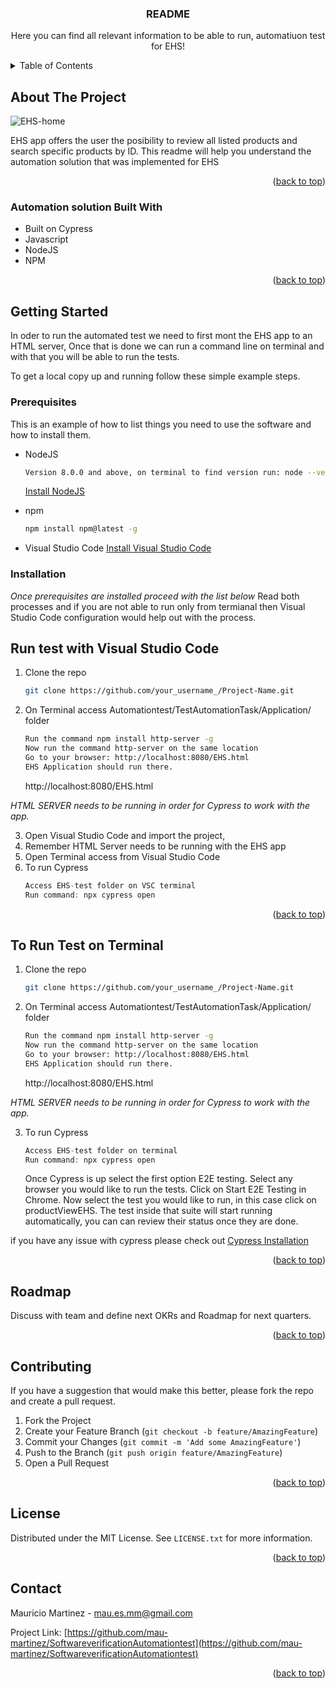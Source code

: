 

  <h3 align="center">README</h3>

  <p align="center">
    Here you can find all relevant information to be able to run, automatiuon test for EHS!
</div>



<!-- TABLE OF CONTENTS -->
<details>
  <summary>Table of Contents</summary>
  <ol>
    <li>
      <a href="#about-the-project">About The Project</a>
      <ul>
        <li><a href="#automation-solution-built-with">Automation solution Built With</a></li>
      </ul>
    </li>
    <li>
      <a href="#getting-started">Getting Started</a>
      <ul>
        <li><a href="#prerequisites">Prerequisites</a></li>
        <li><a href="#installation">Installation</a></li>
      </ul>
    </li>
    <li><a href="#run-test-with-visual-studio-code">Run test with Visual Studio Code</a></li>
    <li><a href="#to-run-test-on-terminal">Run test on terminal</a></li>
    <li><a href="#roadmap">Roadmap</a></li>
    <li><a href="#contributing">Contributing</a></li>
    <li><a href="#license">License</a></li>
    <li><a href="#contact">Contact</a></li>
  </ol>
</details>



<!-- ABOUT THE PROJECT -->
## About The Project

![EHS-home](https://user-images.githubusercontent.com/2090486/212425215-7499e1a4-99f5-4fe5-addc-d668ce8b9f9e.png)

EHS app offers the user the posibility to review all listed products and search specific products by ID.
This readme will help you understand the automation solution that was implemented for EHS


<p align="right">(<a href="#readme-top">back to top</a>)</p>



### Automation solution Built With

* Built on Cypress 
* Javascript 
* NodeJS
* NPM

<p align="right">(<a href="#readme-top">back to top</a>)</p>



<!-- GETTING STARTED -->
## Getting Started

In oder to run the automated test we need to first mont the EHS app to an HTML server, 
Once that is done we can run a command line on terminal and with that you will be able to run the tests.

To get a local copy up and running follow these simple example steps.

### Prerequisites

This is an example of how to list things you need to use the software and how to install them.

* NodeJS
  ```sh
  Version 8.0.0 and above, on terminal to find version run: node --version 
  ```
  [Install NodeJS](https://nodejs.org/en/)
  
* npm
  ```sh
  npm install npm@latest -g
  ```
  
* Visual Studio Code 
  [Install Visual Studio Code](https://code.visualstudio.com/download) 



### Installation

_Once prerequisites are installed proceed with the list below_
Read both processes and if you are not able to run only from termianal then Visual Studio Code configuration would help out with the process. 


<!-- RUN WITH VISUAL STUDIO -->
## Run test with Visual Studio Code 

1. Clone the repo
   ```sh
   git clone https://github.com/your_username_/Project-Name.git
   ```
2. On Terminal access Automationtest/TestAutomationTask/Application/ folder
   ```sh
   Run the command npm install http-server -g
   Now run the command http-server on the same location
   Go to your browser: http://localhost:8080/EHS.html  
   EHS Application should run there.

   ```
   http://localhost:8080/EHS.html 
   
_HTML SERVER needs to be running in order for Cypress to work with the app._

3. Open Visual Studio Code and import the project,
4. Remember HTML Server needs to be running with the EHS app
5. Open Terminal access from Visual Studio Code
6. To run Cypress
   ```js
   Access EHS-test folder on VSC terminal
   Run command: npx cypress open
   ```
 

<p align="right">(<a href="#readme-top">back to top</a>)</p>


## To Run Test on Terminal

1. Clone the repo
   ```sh
   git clone https://github.com/your_username_/Project-Name.git
   ```
2. On Terminal access Automationtest/TestAutomationTask/Application/ folder
   ```sh
   Run the command npm install http-server -g
   Now run the command http-server on the same location
   Go to your browser: http://localhost:8080/EHS.html  
   EHS Application should run there.

   ```
   http://localhost:8080/EHS.html 
   
_HTML SERVER needs to be running in order for Cypress to work with the app._

3. To run Cypress
   ```js
   Access EHS-test folder on terminal
   Run command: npx cypress open
   ```
   Once Cypress is up select the first option E2E testing.
   Select any browser you would like to run the tests.
   Click on Start E2E Testing in Chrome.
   Now select the test you would like to run, in this case click on productViewEHS.
   The test inside that suite will start running automatically, you can can review their status once they are done.

   
if you have any issue with cypress please check out [Cypress Installation](https://docs.cypress.io/guides/getting-started/installing-cypress)
<p align="right">(<a href="#readme-top">back to top</a>)</p>




<!-- ROADMAP -->
## Roadmap

Discuss with team and define next OKRs and Roadmap for next quarters.


<p align="right">(<a href="#readme-top">back to top</a>)</p>



<!-- CONTRIBUITING -->
## Contributing 

If you have a suggestion that would make this better, please fork the repo and create a pull request. 

1. Fork the Project
2. Create your Feature Branch (`git checkout -b feature/AmazingFeature`)
3. Commit your Changes (`git commit -m 'Add some AmazingFeature'`)
4. Push to the Branch (`git push origin feature/AmazingFeature`)
5. Open a Pull Request

<p align="right">(<a href="#readme-top">back to top</a>)</p>



<!-- LICENSE -->
## License

Distributed under the MIT License. See `LICENSE.txt` for more information.

<p align="right">(<a href="#readme-top">back to top</a>)</p>



<!-- CONTACT -->
## Contact

Mauricio Martinez - mau.es.mm@gmail.com

Project Link: [https://github.com/mau-martinez/SoftwareverificationAutomationtest](https://github.com/mau-martinez/SoftwareverificationAutomationtest)

<p align="right">(<a href="#readme-top">back to top</a>)</p>
